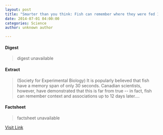 ```yaml
---
layout: post
title: "Smarter than you think: Fish can remember where they were fed 12 days later"
date: 2014-07-01 04:00:00
categories: Science
author: unknown author

---
```



#### Digest
>digest unavailable

#### Extract
>(Society for Experimental Biology) It is popularly believed that fish have a memory span of only 30 seconds. Canadian scientists, however, have demonstrated that this is far from true -- in fact, fish can remember context and associations up to 12 days later....

#### Factsheet
>factsheet unavailable

[Visit Link](http://www.eurekalert.org/pub_releases/2014-07/sfeb-sty062614.php)


